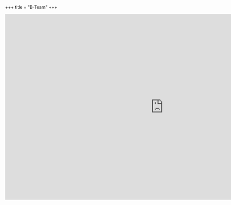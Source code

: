 +++
title = "B-Team"
+++
<div class="calendar">
<iframe src="https://calendar.google.com/calendar/embed?showTabs=0&amp;showCalendars=0&amp;showTz=0&amp;height=600&amp;wkst=2&amp;bgcolor=%23FFFFFF&amp;src=oc9it36pgdspmucuj3n7ifvvtg%40group.calendar.google.com&amp;color=%238C500B&amp;ctz=Europe%2FBerlin" style="border-width:0" width="1024" height="600" frameborder="0" scrolling="no"></iframe>
</div>
